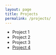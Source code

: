 ```yaml
---
layout: page 
title: Projects
permalink: /projects/
---
```


* Project 1
* Project 2
* Project 3
* [Project 4](#)
